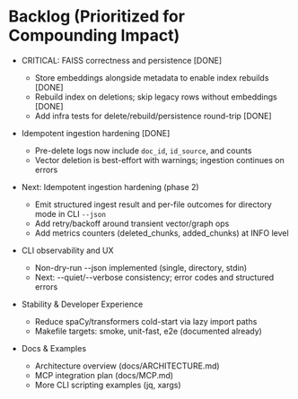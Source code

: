 # Backlog (Prioritized for Compounding Impact)

- CRITICAL: FAISS correctness and persistence [DONE]
  - Store embeddings alongside metadata to enable index rebuilds [DONE]
  - Rebuild index on deletions; skip legacy rows without embeddings [DONE]
  - Add infra tests for delete/rebuild/persistence round-trip [DONE]

- Idempotent ingestion hardening [DONE]
  - Pre-delete logs now include `doc_id`, `id_source`, and counts
  - Vector deletion is best-effort with warnings; ingestion continues on errors

- Next: Idempotent ingestion hardening (phase 2)
  - Emit structured ingest result and per-file outcomes for directory mode in CLI `--json`
  - Add retry/backoff around transient vector/graph ops
  - Add metrics counters (deleted_chunks, added_chunks) at INFO level

- CLI observability and UX
  - Non-dry-run --json implemented (single, directory, stdin)
  - Next: --quiet/--verbose consistency; error codes and structured errors

- Stability & Developer Experience
  - Reduce spaCy/transformers cold-start via lazy import paths
  - Makefile targets: smoke, unit-fast, e2e (documented already)

- Docs & Examples
  - Architecture overview (docs/ARCHITECTURE.md)
  - MCP integration plan (docs/MCP.md)
  - More CLI scripting examples (jq, xargs)
